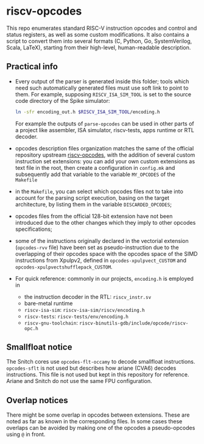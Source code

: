 riscv-opcodes
===========================================================================

This repo enumerates standard RISC-V instruction opcodes and control and
status registers, as well as some custom modifications.  It also contains a
script to convert them into several formats (C, Python, Go, SystemVerilog, Scala, LaTeX),
starting from their high-level, human-readable description.

## Practical info
- Every output of the parser is generated inside this folder; tools which
  need such automatically generated files must use soft link to point to them.
  For example, supposing `RISCV_ISA_SIM_TOOL` is set to the source code directory of
  the Spike simulator:

  ```bash
  ln -sfr encoding_out.h $RISCV_ISA_SIM_TOOL/encoding.h
  ```

  For example the outputs of `parse-opcodes` can be used in other parts of a project like
  assembler, ISA simulator, riscv-tests, apps runtime or RTL decoder.

- opcodes description files organization matches the same of the official
  repository upstream [riscv-opcodes](https://github.com/riscv/riscv-opcodes),
  with the addition of several custom instruction set extensions: you can
  add your own custom extensions as text file in the root, then create a configuration in
  `config.mk` and subsequently add that variable to the variable `MY_OPCODES` of the `Makefile`
- in the `Makefile`, you can select which opcodes files not to take into account
  for the parsing script execution, basing on the target architecture, by
  listing them in the variable `DISCARDED_OPCODES`;
- opcodes files from the official 128-bit extension have not been introduced
  due to the other changes which they imply to other opcodes specifications;
- some of the instructions originally declared in the vectorial extension
  (`opcodes-rvv` file) have been set as pseudo-instruction due to the overlapping
  of their opcodes space with the opcodes space of the SIMD instructions from
  Xpulpv2, defined in `opcodes-xpulpvect_CUSTOM` and `opcodes-xpulpvectshufflepack_CUSTOM`.
- For quick reference: commonly in our projects, `encoding.h` is employed in
  - the instruction decoder in the RTL: `riscv_instr.sv`
  - bare-metal runtime
  - `riscv-isa-sim`: `riscv-isa-sim/riscv/encoding.h`
  - `riscv-tests`: `riscv-tests/env/encoding.h`
  - `riscv-gnu-toolchain`: `riscv-binutils-gdb/include/opcode/riscv-opc.h`


## Smallfloat notice

The Snitch cores use `opcodes-flt-occamy` to decode smallfloat instructions.
`opcodes-sflt` is not used but describes how ariane (CVA6) decodes
instructions. This file is not used but kept in this repository for reference.
Ariane and Snitch do not use the same FPU configuration.


## Overlap notices
There might be some overlap in opcodes between extensions. These are noted as far as known
in the corresponding files. In some cases these overlaps can be avoided by making one of the
opcodes a pseudo-opcodes using `@` in front.
